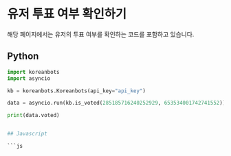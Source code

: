 # 유저 투표 여부 확인하기

해당 페이지에서는 유저의 투표 여부를 확인하는 코드를 포함하고 있습니다.

## Python


```py
import koreanbots
import asyncio

kb = koreanbots.Koreanbots(api_key="api_key")

data = asyncio.run(kb.is_voted(285185716240252929, 653534001742741552))

print(data.voted)


## Javascript

```js
```
